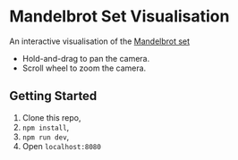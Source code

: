 # Mandelbrot Set Visualisation

An interactive visualisation of the [Mandelbrot set](https://en.wikipedia.org/wiki/Mandelbrot_set)

* Hold-and-drag to pan the camera.
* Scroll wheel to zoom the camera.

## Getting Started

1. Clone this repo,
2. `npm install`,
3. `npm run dev`,
4. Open `localhost:8080`
